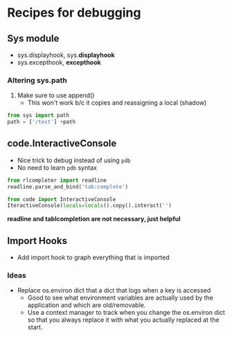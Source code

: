 # Recipes for debugging

## Sys module

- sys.displayhook, sys.__displayhook__
- sys.excepthook, __excepthook__

### Altering sys.path

1. Make sure to use append()
    - This won't work b/c it copies and reassigning a local (shadow)

```python
from sys import path
path = ['/test'] +path
```

## code.InteractiveConsole

- Nice trick to debug instead of using `pdb`
- No need to learn `pdb` syntax

```python
from rlcompleter import readline
readline.parse_and_bind('tab:complete')

from code import InteractiveConsole
IteractiveConsole(locals=locals().copy().interact('')
```

**readline and tablcompletion are not necessary, just helpful**

## Import Hooks

- Add import hook to graph everything that is imported

### Ideas

- Replace os.environ dict that a dict that logs when a key is accessed
    - Good to see what environment variables are actually used by the
      application and which are old/removable.
    - Use a context manager to track when you change the os.environ dict so
      that you always replace it with what you actually replaced at the start.
